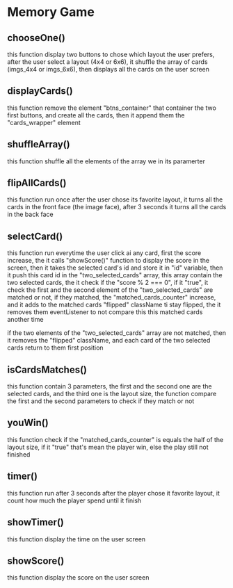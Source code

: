 # Memory Game

## chooseOne()
this function display two buttons to chose which layout the user prefers, after the user select a layout (4x4 or 6x6), it  shuffle the array of cards (imgs_4x4 or imgs_6x6), then displays all the cards on the user screen

## displayCards()
this function remove the element "btns_container" that container the two first buttons, and create all the cards, then it append them the "cards_wrapper" element

## shuffleArray()
this function shuffle all the elements of the array we in its paramerter

## flipAllCards()
this function run once after the user chose its favorite layout, it turns all the cards in the front face (the image face), after 3 seconds it turns all the cards in the back face

## selectCard()
this function run everytime the user click ai any card, first the score increase, the it calls "showScore()" function to display the score in the screen, then it takes the selected card's id and store it in "id" variable, then it push this card id in the "two_selected_cards" array, this array contain the two selected cards, the it check if the "score % 2 === 0", if it "true", it check the first and the second element of the "two_selected_cards" are matched or not, if they matched, the "matched_cards_counter" increase, and it adds to the matched cards "flipped" className ti stay flipped, the it removes them eventListener to not compare this this matched cards another time

if the two elements of the "two_selected_cards" array are not matched, then it removes the "flipped" className, and each card of the two selected cards return to them first position

## isCardsMatches()
this function contain 3 parameters, the first and the second one are the selected cards, and the third one is the layout size, the function compare the first and the second parameters to check if they match or not

## youWin()
this function check if the "matched_cards_counter" is equals the half of the layout size, if it "true" that's mean the player win, else the play still not finished

## timer()
this function run after 3 seconds after the player chose it favorite layout, it count how much the player spend until it finish

## showTimer()
this function display the time on the user screen

## showScore()
this function display the score on the user screen
